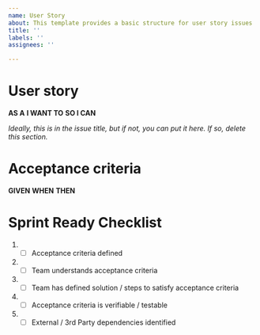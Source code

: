 ```yaml
---
name: User Story
about: This template provides a basic structure for user story issues
title: ''
labels: ''
assignees: ''

---
```


# User story
**AS A** 
**I WANT TO**
**SO I CAN**

*Ideally, this is in the issue title, but if not, you can put it here. If so, delete this section.*

# Acceptance criteria
**GIVEN**
**WHEN**
**THEN**

# Sprint Ready Checklist 
1. - [ ] Acceptance criteria defined 
2. - [ ] Team understands acceptance criteria 
3. - [ ] Team has defined solution / steps to satisfy acceptance criteria 
4. - [ ] Acceptance criteria is verifiable / testable 
5. - [ ] External / 3rd Party dependencies identified
